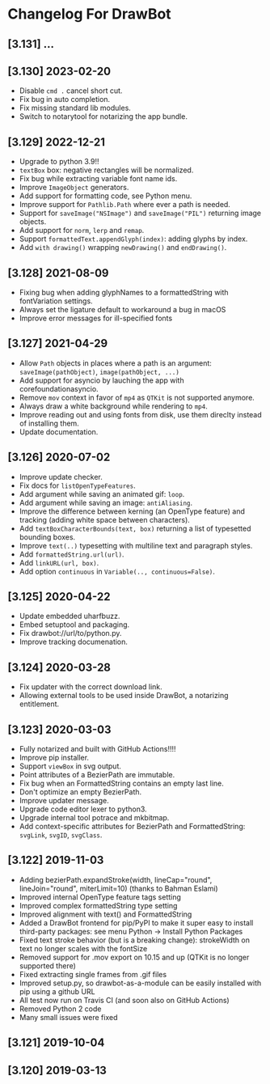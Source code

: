 # Changelog For DrawBot

## [3.131] ...

## [3.130] 2023-02-20

- Disable `cmd .` cancel short cut.
- Fix bug in auto completion.
- Fix missing standard lib modules.
- Switch to notarytool for notarizing the app bundle.

## [3.129] 2022-12-21

- Upgrade to python 3.9!!
- `textBox` box: negative rectangles will be normalized.
- Fix bug while extracting variable font name ids.
- Improve `ImageObject` generators.
- Add support for formatting code, see Python menu.
- Improve support for `Pathlib.Path` where ever a path is needed.
- Support for `saveImage("NSImage")` and `saveImage("PIL")` returning image objects.
- Add support for `norm`, `lerp` and `remap`.
- Support `formattedText.appendGlyph(index)`: adding glyphs by index.
- Add `with drawing()` wrapping `newDrawing()` and `endDrawing()`.


## [3.128] 2021-08-09

- Fixing bug when adding glyphNames to a formattedString with fontVariation settings.
- Always set the ligature default to workaround a bug in macOS
- Improve error messages for ill-specified fonts

## [3.127] 2021-04-29

- Allow `Path` objects in places where a path is an argument: `saveImage(pathObject)`, `image(pathObject, ...)`
- Add support for asyncio by lauching the app with corefoundationasyncio.
- Remove `mov` context in favor of `mp4` as `QTKit` is not supported anymore.
- Always draw a white background while rendering to `mp4`.
- Improve reading out and using fonts from disk, use them direclty instead of installing them.
- Update documentation.

## [3.126] 2020-07-02

- Improve update checker.
- Fix docs for `listOpenTypeFeatures`.
- Add argument while saving an animated gif: `loop`.
- Add argument while saving an image: `antiAliasing`.
- Improve the difference between kerning (an OpenType feature) and tracking (adding white space between characters).
- Add `textBoxCharacterBounds(text, box)` returning a list of typesetted bounding boxes.
- Improve `text(..)` typesetting with multiline text and paragraph styles.
- Add `formattedString.url(url)`.
- Add `linkURL(url, box)`.
- Add option `continuous` in `Variable(.., continuous=False)`.

## [3.125] 2020-04-22

- Update embedded uharfbuzz.
- Embed setuptool and packaging.
- Fix drawbot://url/to/python.py.
- Improve tracking documenation.

## [3.124] 2020-03-28

- Fix updater with the correct download link.
- Allowing external tools to be used inside DrawBot, a notarizing entitlement.

## [3.123] 2020-03-03

- Fully notarized and built with GitHub Actions!!!!
- Improve pip installer.
- Support `viewBox` in svg output.
- Point attributes of a BezierPath are immutable.
- Fix bug when an FormattedString contains an empty last line.
- Don't optimize an empty BezierPath.
- Improve updater message.
- Upgrade code editor lexer to python3.
- Upgrade internal tool potrace and mkbitmap.
- Add context-specific attributes for BezierPath and FormattedString: `svgLink`, `svgID`, `svgClass`.

## [3.122] 2019-11-03

- Adding bezierPath.expandStroke(width, lineCap="round", lineJoin="round", miterLimit=10) (thanks to Bahman Eslami)
- Improved internal OpenType feature tags setting
- Improved complex formattedString type setting
- Improved alignment with text() and FormattedString
- Added a DrawBot frontend for pip/PyPI to make it super easy to install third-party packages: see menu Python -> Install Python Packages
- Fixed text stroke behavior (but is a breaking change): strokeWidth on text no longer scales with the fontSize
- Removed support for .mov export on 10.15 and up (QTKit is no longer supported there)
- Fixed extracting single frames from .gif files
- Improved setup.py, so drawbot-as-a-module can be easily installed with pip using a github URL
- All test now run on Travis CI (and soon also on GitHub Actions)
- Removed Python 2 code
- Many small issues were fixed

## [3.121] 2019-10-04


## [3.120] 2019-03-13

